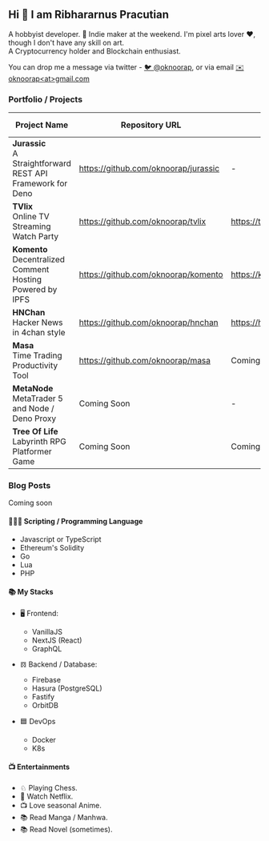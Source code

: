 ## Hi 👋 I am Ribhararnus Pracutian

A hobbyist developer. 🦄 Indie maker at the weekend. I'm pixel arts lover ❤️, though I don't have any skill on art.  
A Cryptocurrency holder and Blockchain enthusiast.

You can drop me a message via twitter - [🐦 @oknoorap](https://twitter.com/oknoorap), or via email [✉️ oknoorap&lt;at&gt;gmail.com](mailto:oknoorap@gmail.com)

### Portfolio / Projects

| Project Name | Repository URL | Website | Tech / Stack |
|--|--|--|--|
| **Jurassic**<br/>A Straightforward REST API Framework for Deno | https://github.com/oknoorap/jurassic | - | Deno |
| **TVlix**<br/>Online TV Streaming Watch Party | https://github.com/oknoorap/tvlix | https://tvlix.online | NextJS |
| **Komento**<br/>Decentralized Comment Hosting Powered by IPFS | https://github.com/oknoorap/komento | https://komento.host | NextJS |
| **HNChan**<br/>Hacker News in 4chan style | https://github.com/oknoorap/hnchan | https://hnchan.netlify.app | NextJS |
| **Masa**<br />Time Trading Productivity Tool | https://github.com/oknoorap/masa | Coming Soon | NextJS |
| **MetaNode**<br/>MetaTrader 5 and Node / Deno Proxy | Coming Soon | - | MQL5, NodeJS, Deno |
| **Tree Of Life**<br />Labyrinth RPG Platformer Game | Coming Soon | Coming Soon | Typescript |

### Blog Posts
Coming soon

#### 👨🏽‍💻 Scripting / Programming Language
- Javascript or TypeScript
- Ethereum's Solidity
- Go
- Lua
- PHP

#### 📚 My Stacks
- 🖥 Frontend:
  - VanillaJS
  - NextJS (React)
  - GraphQL

- 𝌖 Backend / Database:
  - Firebase
  - Hasura (PostgreSQL)
  - Fastify
  - OrbitDB

- 🟦 DevOps
  - Docker
  - K8s

#### 📺 Entertainments
- ♘ Playing Chess.
- 📱 Watch Netflix.
- 📺 Love seasonal Anime.
- 📚 Read Manga / Manhwa.
- 📚 Read Novel (sometimes).
